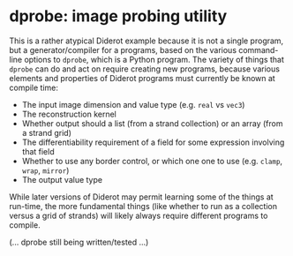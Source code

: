 # dprobe: image probing utility

This is a rather atypical Diderot example because it is not a single program,
but a generator/compiler for a programs, based on the various command-line
options to `dprobe`, which is a Python program. The variety of things that
`dprobe` can do and act on require creating new programs, because various
elements and properties of Diderot programs must currently be known at compile time:

* The input image dimension and value type (e.g. `real` vs `vec3`)
* The reconstruction kernel
* Whether output should a list (from a strand collection) or an array (from a strand grid)
* The differentiability requirement of a field for some expression involving that field
* Whether to use any border control, or which one one to use (e.g. `clamp`, `wrap`, `mirror`)
* The output value type

While later versions of Diderot may permit learning some of the things at
run-time, the more fundamental things (like whether to run as a collection versus a grid
of strands) will likely always require different programs to compile.

(... dprobe still being written/tested ...)
